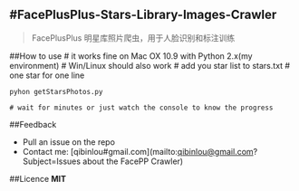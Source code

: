 #FacePlusPlus-Stars-Library-Images-Crawler
---
> FacePlusPlus 明星库照片爬虫，用于人脸识别和标注训练

##How to use
    # it works fine on Mac OX 10.9 with Python 2.x(my environment)
    # Win/Linux should also work
    # add you star list to stars.txt
    # one star for one line
    
    pyhon getStarsPhotos.py
    
    # wait for minutes or just watch the console to know the progress

##Feedback
* Pull an issue on the repo
* Contact me: [qibinlou#gmail.com](mailto:qibinlou@gmail.com?Subject=Issues about the FacePP Crawler)    



##Licence
**MIT**